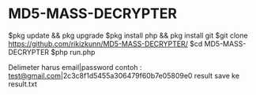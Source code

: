 # MD5-MASS-DECRYPTER
$pkg update && pkg upgrade
$pkg install php && pkg install git
$git clone https://github.com/rikizkunn/MD5-MASS-DECRYPTER/
$cd MD5-MASS-DECRYPTER
$php run.php

Delimeter harus email|password
contoh :
test@gmail.com|2c3c8f1d5455a306479f60b7e05809e0
result save ke result.txt
